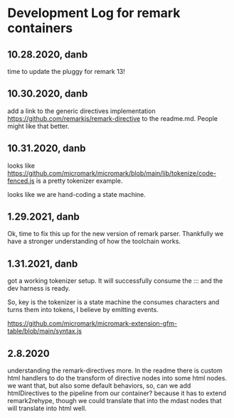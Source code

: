 # Development Log for remark containers

## 10.28.2020, danb

time to update the pluggy for remark 13!

## 10.30.2020, danb 

add a link to the generic directives implementation https://github.com/remarkjs/remark-directive to the readme.md. People might like that better. 

## 10.31.2020, danb

looks like https://github.com/micromark/micromark/blob/main/lib/tokenize/code-fenced.js is a pretty tokenizer example. 

looks like we are hand-coding a state machine. 

## 1.29.2021, danb

Ok, time to fix this up for the new version of remark parser.
Thankfully we have a stronger understanding of how the toolchain works. 

## 1.31.2021, danb

got a working tokenizer setup. It will successfully consume the ::: 
and the dev harness is ready. 

So, key is the tokenizer is a state machine the consumes characters and turns them into tokens, I believe by emitting events. 

https://github.com/micromark/micromark-extension-gfm-table/blob/main/syntax.js


## 2.8.2020

understanding the remark-directives more. In the readme there is custom html handlers to do the transform of directive nodes into some html nodes. 
we want that, but also some default behaviors, so, can we add htmlDirectives to the pipeline from our container? 
because it has to extend remark2rehype, though we could translate that into the mdast nodes that will translate into html well. 